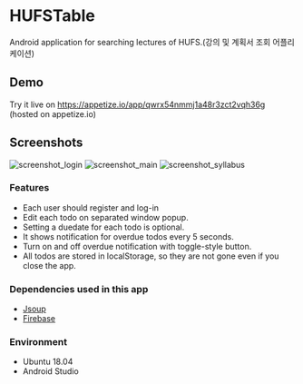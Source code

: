 # HUFSTable
Android application for searching lectures of HUFS.(강의 및 계획서 조회 어플리케이션)

## Demo
Try it live on https://appetize.io/app/qwrx54nmmj1a48r3zct2vqh36g (hosted on appetize.io)

## Screenshots
![screenshot_login](https://steemitimages.com/200x0//https://github.com/wonthechan/HUFSTable/blob/master/2019-05-23%2018-10-44%20Screenshot.jpg?raw=true)     ![screenshot_main](https://steemitimages.com/200x0//https://github.com/wonthechan/HUFSTable/blob/master/2019-05-23%2018-12-10%20Screenshot.jpg?raw=true)     ![screenshot_syllabus](https://steemitimages.com/200x0//https://github.com/wonthechan/HUFSTable/blob/master/2019-05-23%2018-12-42%20Screenshot.jpg?raw=true)

### Features
- Each user should register and log-in
- Edit each todo on separated window popup.
- Setting a duedate for each todo is optional.
- It shows notification for overdue todos every 5 seconds.
- Turn on and off overdue notification with toggle-style button.
- All todos are stored in localStorage, so they are not gone even if you close the app.

### Dependencies used in this app
- [Jsoup](https://jsoup.org/)
- [Firebase](https://firebase.google.com/?hl=ko)

### Environment
- Ubuntu 18.04
- Android Studio
